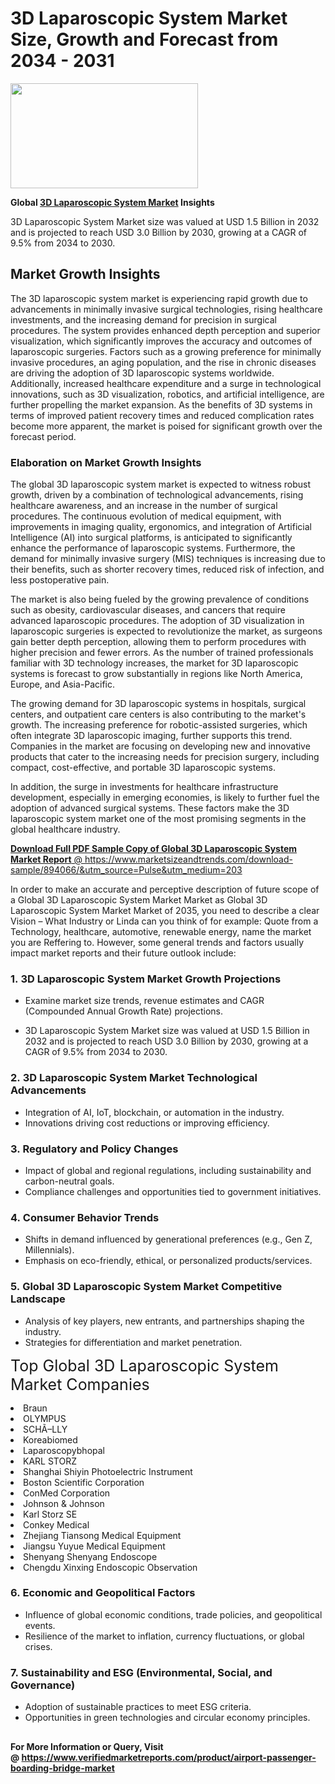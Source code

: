 <H1>3D Laparoscopic System Market Size, Growth and Forecast from 2034 - 2031</H1><img class="aligncenter size-medium wp-image-584254" src="https://thirdeyenews.in/wp-content/uploads/2034/09/Global-Market-Research-300x168.jpeg" alt="" width="300" height="168" /><p><strong>Global&nbsp;<a href="https://www.marketsizeandtrends.com/download-sample/894066/&amp;utm_source=Pulse&amp;utm_medium=203">3D Laparoscopic System Market</a> Insights</strong></p><p>3D Laparoscopic System Market size was valued at USD 1.5 Billion in 2032 and is projected to reach USD 3.0 Billion by 2030, growing at a CAGR of 9.5% from 2034 to 2030.</p><p><h2>Market Growth Insights</h2> <p>The 3D laparoscopic system market is experiencing rapid growth due to advancements in minimally invasive surgical technologies, rising healthcare investments, and the increasing demand for precision in surgical procedures. The system provides enhanced depth perception and superior visualization, which significantly improves the accuracy and outcomes of laparoscopic surgeries. Factors such as a growing preference for minimally invasive procedures, an aging population, and the rise in chronic diseases are driving the adoption of 3D laparoscopic systems worldwide. Additionally, increased healthcare expenditure and a surge in technological innovations, such as 3D visualization, robotics, and artificial intelligence, are further propelling the market expansion. As the benefits of 3D systems in terms of improved patient recovery times and reduced complication rates become more apparent, the market is poised for significant growth over the forecast period.</p> <p><a href="download-sample-link"></a></p> <h3>Elaboration on Market Growth Insights</h3> <p>The global 3D laparoscopic system market is expected to witness robust growth, driven by a combination of technological advancements, rising healthcare awareness, and an increase in the number of surgical procedures. The continuous evolution of medical equipment, with improvements in imaging quality, ergonomics, and integration of Artificial Intelligence (AI) into surgical platforms, is anticipated to significantly enhance the performance of laparoscopic systems. Furthermore, the demand for minimally invasive surgery (MIS) techniques is increasing due to their benefits, such as shorter recovery times, reduced risk of infection, and less postoperative pain.</p> <p>The market is also being fueled by the growing prevalence of conditions such as obesity, cardiovascular diseases, and cancers that require advanced laparoscopic procedures. The adoption of 3D visualization in laparoscopic surgeries is expected to revolutionize the market, as surgeons gain better depth perception, allowing them to perform procedures with higher precision and fewer errors. As the number of trained professionals familiar with 3D technology increases, the market for 3D laparoscopic systems is forecast to grow substantially in regions like North America, Europe, and Asia-Pacific.</p> <p>The growing demand for 3D laparoscopic systems in hospitals, surgical centers, and outpatient care centers is also contributing to the market's growth. The increasing preference for robotic-assisted surgeries, which often integrate 3D laparoscopic imaging, further supports this trend. Companies in the market are focusing on developing new and innovative products that cater to the increasing needs for precision surgery, including compact, cost-effective, and portable 3D laparoscopic systems.</p> <p>In addition, the surge in investments for healthcare infrastructure development, especially in emerging economies, is likely to further fuel the adoption of advanced surgical systems. These factors make the 3D laparoscopic system market one of the most promising segments in the global healthcare industry.</p> <p><a href="get-more-link"></p><p><span class=""><strong>Download Full PDF Sample Copy of Global 3D Laparoscopic System Market Report</strong> @ <a href="https://www.marketsizeandtrends.com/download-sample/894066/&amp;utm_source=Pulse&amp;utm_medium=203" target="_blank">https://www.marketsizeandtrends.com/download-sample/894066/&amp;utm_source=Pulse&amp;utm_medium=203</a></span></p><p>In order to make an accurate and perceptive description of future scope of a Global&nbsp;3D Laparoscopic System Market Market as Global&nbsp;3D Laparoscopic System Market Market of 2035, you need to describe a clear Vision &ndash; What Industry or Linda can you think of for example: Quote from a Technology, healthcare, automotive, renewable energy, name the market you are Reffering to. However, some general trends and factors usually impact market reports and their future outlook include:</p><h3>1.&nbsp;<strong>3D Laparoscopic System Market Growth Projections</strong></h3><ul><li>Examine market size trends, revenue estimates and CAGR (Compounded Annual Growth Rate) projections.</li><li><p>3D Laparoscopic System Market size was valued at USD 1.5 Billion in 2032 and is projected to reach USD 3.0 Billion by 2030, growing at a CAGR of 9.5% from 2034 to 2030.</p></li></ul><h3>2.&nbsp;<strong>3D Laparoscopic System Market Technological Advancements</strong></h3><ul><li>Integration of AI, IoT, blockchain, or automation in the industry.</li><li>Innovations driving cost reductions or improving efficiency.</li></ul><h3>3.&nbsp;<strong>Regulatory and Policy Changes</strong></h3><ul><li>Impact of global and regional regulations, including sustainability and carbon-neutral goals.</li><li>Compliance challenges and opportunities tied to government initiatives.</li></ul><h3>4.&nbsp;<strong>Consumer Behavior Trends</strong></h3><ul><li>Shifts in demand influenced by generational preferences (e.g., Gen Z, Millennials).</li><li>Emphasis on eco-friendly, ethical, or personalized products/services.</li></ul><h3>5.&nbsp;<strong>Global 3D Laparoscopic System Market Competitive Landscape</strong></h3><ul><li>Analysis of key players, new entrants, and partnerships shaping the industry.</li><li>Strategies for differentiation and market penetration.</li></ul><p data-pm-slice="1 1 []"><span style="color: inherit; font-family: inherit; font-size: 25px;">Top Global 3D Laparoscopic System Market Companies</span></p><div class="" data-test-id=""><p><li>Braun</li><li> OLYMPUS</li><li> SCHÃ–LLY</li><li> Koreabiomed</li><li> Laparoscopybhopal</li><li> KARL STORZ</li><li> Shanghai Shiyin Photoelectric Instrument</li><li> Boston Scientific Corporation</li><li> ConMed Corporation</li><li> Johnson & Johnson</li><li> Karl Storz SE</li><li> Conkey Medical</li><li> Zhejiang Tiansong Medical Equipment</li><li> Jiangsu Yuyue Medical Equipment</li><li> Shenyang Shenyang Endoscope</li><li> Chengdu Xinxing Endoscopic Observation</li></p></div><h3>6.&nbsp;<strong>Economic and Geopolitical Factors</strong></h3><ul><li>Influence of global economic conditions, trade policies, and geopolitical events.</li><li>Resilience of the market to inflation, currency fluctuations, or global crises.</li></ul><h3>7.&nbsp;<strong>Sustainability and ESG (Environmental, Social, and Governance)</strong></h3><ul><li>Adoption of sustainable practices to meet ESG criteria.</li><li>Opportunities in green technologies and circular economy principles.</li></ul><h2><strong style="font-size: 14px;">For More Information or Query, Visit @&nbsp;</strong><a style="background-color: #ffffff; font-size: 14px;" href="https://www.marketsizeandtrends.com/report/3d-laparoscopic-system-market/" target="_blank">https://www.verifiedmarketreports.com/product/airport-passenger-boarding-bridge-market</a></h2>
